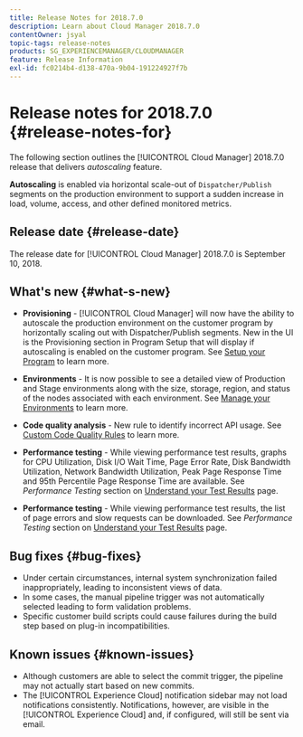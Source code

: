 ```yaml
---
title: Release Notes for 2018.7.0
description: Learn about Cloud Manager 2018.7.0
contentOwner: jsyal
topic-tags: release-notes
products: SG_EXPERIENCEMANAGER/CLOUDMANAGER
feature: Release Information
exl-id: fc0214b4-d138-470a-9b04-191224927f7b
---
```

# Release notes for 2018.7.0 {#release-notes-for}

The following section outlines the [!UICONTROL Cloud Manager] 2018.7.0 release that delivers *autoscaling* feature.

**Autoscaling** is enabled via horizontal scale-out of `Dispatcher/Publish` segments on the production environment to support a sudden increase in load, volume, access, and other defined monitored metrics.

## Release date {#release-date}

The release date for [!UICONTROL Cloud Manager] 2018.7.0 is September 10, 2018.

## What's new {#what-s-new}

* **Provisioning** - [!UICONTROL Cloud Manager] will now have the ability to autoscale the production environment on the customer program by horizontally scaling out with Dispatcher/Publish segments. New in the UI is the Provisioning section in Program Setup that will display if autoscaling is enabled on the customer program. See [Setup your Program](/help/getting-started/program-setup.md) to learn more.

* **Environments** - It is now possible to see a detailed view of Production and Stage environments along with the size, storage, region, and status of the nodes associated with each environment. See [Manage your Environments](/help/using/managing-environments.md) to learn more.  

* **Code quality analysis** - New rule to identify incorrect API usage. See [Custom Code Quality Rules](/help/using/custom-code-quality-rules.md) to learn more.  

* **Performance testing** - While viewing performance test results, graphs for CPU Utilization, Disk I/O Wait Time, Page Error Rate, Disk Bandwidth Utilization, Network Bandwidth Utilization, Peak Page Response Time and 95th Percentile Page Response Time are available. See *Performance Testing* section on [Understand your Test Results](/help/using/code-quality-testing.md) page.

* **Performance testing** - While viewing performance test results, the list of page errors and slow requests can be downloaded. See *Performance Testing* section on [Understand your Test Results](/help/using/code-quality-testing.md) page.

## Bug fixes {#bug-fixes}

* Under certain circumstances, internal system synchronization failed inappropriately, leading to inconsistent views of data.
* In some cases, the manual pipeline trigger was not automatically selected leading to form validation problems.
* Specific customer build scripts could cause failures during the build step based on plug-in incompatibilities.

## Known issues {#known-issues}

* Although customers are able to select the commit trigger, the pipeline may not actually start based on new commits.
* The [!UICONTROL Experience Cloud] notification sidebar may not load notifications consistently. Notifications, however, are visible in the [!UICONTROL Experience Cloud] and, if configured, will still be sent via email.
